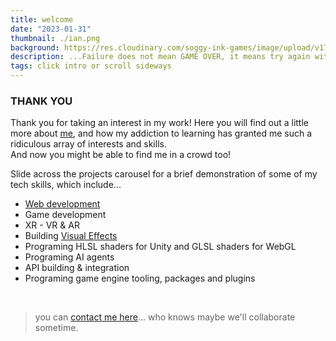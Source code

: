 ```yaml
---
title: welcome
date: "2023-01-31"
thumbnail: ./ian.png
background: https://res.cloudinary.com/soggy-ink-games/image/upload/v1709873090/intro-ian.png
description: ...Failure does not mean GAME OVER, it means try again with EXPERIENCE
tags: click intro or scroll sideways
---
```


### THANK YOU

Thank you for taking an interest in my work! Here you will find out a little more about [me](../about), and how my addiction to learning has granted me such a ridiculous array of interests and skills.
<br>
And now you might be able to find me in a crowd too!

Slide across the projects carousel for a brief demonstration of some of my tech skills, which include...

- [Web development](./soggy-website)
- Game development
- XR - VR & AR
- Building [Visual Effects](./weber)
- Programing HLSL shaders for Unity and GLSL shaders for WebGL
- Programing AI agents
- API building & integration
- Programing game engine tooling, packages and plugins

<br>

> you can [contact me here](/contact)... who knows maybe we'll collaborate sometime.
